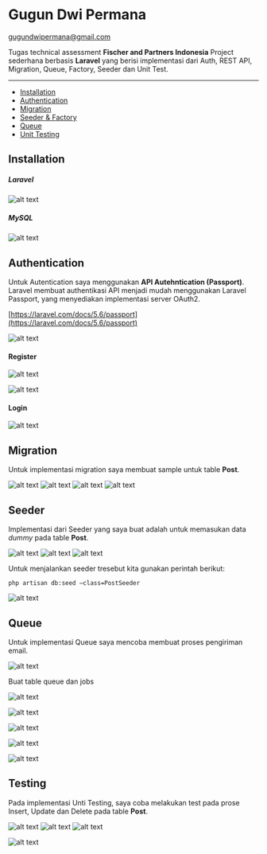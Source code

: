 # Gugun Dwi Permana
gugundwipermana@gmail.com

Tugas technical assessment **Fischer and Partners Indonesia**
Project sederhana berbasis **Laravel** yang berisi implementasi dari Auth, REST API, Migration, Queue, Factory, Seeder dan Unit Test.

---

- [Installation](#Installation)
- [Authentication](#Authentication)
- [Migration](#Migration)
- [Seeder & Factory](#Seeder)
- [Queue](#Queue)
- [Unit Testing](#Testing)

## Installation

##### Laravel
![alt text](https://raw.githubusercontent.com/gugundwipermana/tugas_fundtastic_1/v0.2/public/img/00_Installation_01_Laravel.png)
##### MySQL
![alt text](https://raw.githubusercontent.com/gugundwipermana/tugas_fundtastic_1/v0.2/public/img/00_Installation_02_MySQL.png)

## Authentication

Untuk Autentication saya menggunakan **API Autehntication (Passport)**. Laravel membuat authentikasi API menjadi mudah menggunakan Laravel Passport, yang menyediakan implementasi server OAuth2.

[https://laravel.com/docs/5.6/passport](https://laravel.com/docs/5.6/passport)

![alt text](https://raw.githubusercontent.com/gugundwipermana/tugas_fundtastic_1/v0.2/public/img/00_Installation_03_Passport.png)

#### Register
![alt text](https://raw.githubusercontent.com/gugundwipermana/tugas_fundtastic_1/v0.2/public/img/02_Auth_01_Register.png)

![alt text](https://raw.githubusercontent.com/gugundwipermana/tugas_fundtastic_1/v0.2/public/img/02_Auth_02_Register.png)

#### Login
![alt text](https://raw.githubusercontent.com/gugundwipermana/tugas_fundtastic_1/v0.2/public/img/02_Auth_03_Login.png)

## Migration

Untuk implementasi migration saya membuat sample untuk table **Post**.

![alt text](https://raw.githubusercontent.com/gugundwipermana/tugas_fundtastic_1/v0.2/public/img/03_Migration_01.png)
![alt text](https://raw.githubusercontent.com/gugundwipermana/tugas_fundtastic_1/v0.2/public/img/03_Migration_02.png)
![alt text](https://raw.githubusercontent.com/gugundwipermana/tugas_fundtastic_1/v0.2/public/img/03_Migration_03.png)
![alt text](https://raw.githubusercontent.com/gugundwipermana/tugas_fundtastic_1/v0.2/public/img/03_READ.png)

## Seeder

Implementasi dari Seeder yang saya buat adalah untuk memasukan data *dummy* pada table **Post**.

![alt text](https://raw.githubusercontent.com/gugundwipermana/tugas_fundtastic_1/v0.2/public/img/04_Seeder_01.png)
![alt text](https://raw.githubusercontent.com/gugundwipermana/tugas_fundtastic_1/v0.2/public/img/04_Seeder_Factory_03.png)
![alt text](https://raw.githubusercontent.com/gugundwipermana/tugas_fundtastic_1/v0.2/public/img/04_Seeder_Factory_04.png)

Untuk menjalankan seeder tresebut kita gunakan perintah berikut:

```
php artisan db:seed –class=PostSeeder
```
![alt text](https://raw.githubusercontent.com/gugundwipermana/tugas_fundtastic_1/v0.2/public/img/04_Seeder_Factory_05.png)

## Queue

Untuk implementasi Queue saya mencoba membuat proses pengiriman email.

![alt text](https://raw.githubusercontent.com/gugundwipermana/tugas_fundtastic_1/v0.2/public/img/05_Queue_01.png)

Buat table queue dan jobs

![alt text](https://raw.githubusercontent.com/gugundwipermana/tugas_fundtastic_1/v0.2/public/img/05_Queue_03.png)

![alt text](https://raw.githubusercontent.com/gugundwipermana/tugas_fundtastic_1/v0.2/public/img/05_Queue_04.png)

![alt text](https://raw.githubusercontent.com/gugundwipermana/tugas_fundtastic_1/v0.2/public/img/05_Queue_05.png)

![alt text](https://raw.githubusercontent.com/gugundwipermana/tugas_fundtastic_1/v0.2/public/img/05_Queue_06.png)

![alt text](https://raw.githubusercontent.com/gugundwipermana/tugas_fundtastic_1/v0.2/public/img/05_Queue_07.png)


## Testing

Pada implementasi Unti Testing, saya coba melakukan test pada prose Insert, Update dan Delete pada table **Post**.

![alt text](https://raw.githubusercontent.com/gugundwipermana/tugas_fundtastic_1/v0.2/public/img/06_Testing_01.png)
![alt text](https://raw.githubusercontent.com/gugundwipermana/tugas_fundtastic_1/v0.2/public/img/06_Testing_02.png)
![alt text](https://raw.githubusercontent.com/gugundwipermana/tugas_fundtastic_1/v0.2/public/img/06_Testing_03.png)

![alt text](https://raw.githubusercontent.com/gugundwipermana/tugas_fundtastic_1/v0.2/public/img/06_Testing_04.png)
